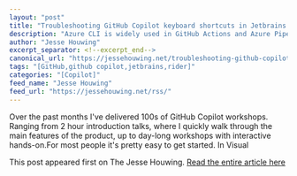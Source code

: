 ```yaml
---
layout: "post"
title: "Troubleshooting GitHub Copilot keyboard shortcuts in Jetbrains IDEs"
description: "Azure CLI is widely used in GitHub Actions and Azure Pipelines, as well as many other CI/CD tools. O..."
author: "Jesse Houwing"
excerpt_separator: <!--excerpt_end-->
canonical_url: "https://jessehouwing.net/troubleshooting-github-copilot-keyboard-shortcuts-in-jetbrains-ides/"
tags: "[GitHub,github copilot,jetbrains,rider]"
categories: "[Copilot]"
feed_name: "Jesse Houwing"
feed_url: "https://jessehouwing.net/rss/"
---
```


Over the past months I've delivered 100s of GitHub Copilot workshops. Ranging from 2 hour introduction talks, where I quickly walk through the main features of the product, up to day-long workshops with interactive hands-on.For most people it's pretty easy to get started. In Visual

This post appeared first on The Jesse Houwing. [Read the entire article here](https://jessehouwing.net/troubleshooting-github-copilot-keyboard-shortcuts-in-jetbrains-ides/)
